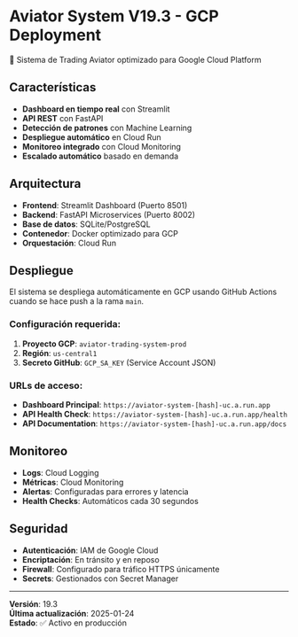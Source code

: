 # Aviator System V19.3 - GCP Deployment

🚀 Sistema de Trading Aviator optimizado para Google Cloud Platform

## Características

- **Dashboard en tiempo real** con Streamlit
- **API REST** con FastAPI
- **Detección de patrones** con Machine Learning
- **Despliegue automático** en Cloud Run
- **Monitoreo integrado** con Cloud Monitoring
- **Escalado automático** basado en demanda

## Arquitectura

- **Frontend**: Streamlit Dashboard (Puerto 8501)
- **Backend**: FastAPI Microservices (Puerto 8002)
- **Base de datos**: SQLite/PostgreSQL
- **Contenedor**: Docker optimizado para GCP
- **Orquestación**: Cloud Run

## Despliegue

El sistema se despliega automáticamente en GCP usando GitHub Actions cuando se hace push a la rama `main`.

### Configuración requerida:

1. **Proyecto GCP**: `aviator-trading-system-prod`
2. **Región**: `us-central1`
3. **Secreto GitHub**: `GCP_SA_KEY` (Service Account JSON)

### URLs de acceso:

- **Dashboard Principal**: `https://aviator-system-[hash]-uc.a.run.app`
- **API Health Check**: `https://aviator-system-[hash]-uc.a.run.app/health`
- **API Documentation**: `https://aviator-system-[hash]-uc.a.run.app/docs`

## Monitoreo

- **Logs**: Cloud Logging
- **Métricas**: Cloud Monitoring
- **Alertas**: Configuradas para errores y latencia
- **Health Checks**: Automáticos cada 30 segundos

## Seguridad

- **Autenticación**: IAM de Google Cloud
- **Encriptación**: En tránsito y en reposo
- **Firewall**: Configurado para tráfico HTTPS únicamente
- **Secrets**: Gestionados con Secret Manager

---

**Versión**: 19.3  
**Última actualización**: 2025-01-24  
**Estado**: ✅ Activo en producción
